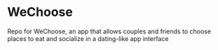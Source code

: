 # WeChoose
Repo for WeChoose, an app that allows couples and friends to choose places to eat and socialize in a dating-like app interface
